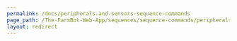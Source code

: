 ```yaml
---
permalink: /docs/peripherals-and-sensors-sequence-commands
page_path: /The-FarmBot-Web-App/sequences/sequence-commands/peripherals-and-sensors
layout: redirect
---
```

